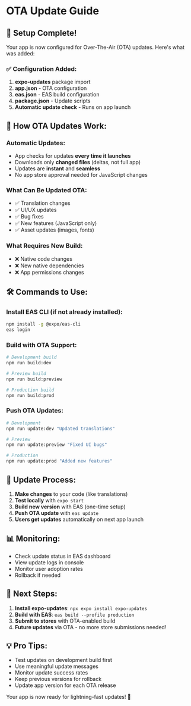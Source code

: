 # OTA Update Guide

## 🚀 Setup Complete!

Your app is now configured for Over-The-Air (OTA) updates. Here's what was added:

### ✅ Configuration Added:
1. **expo-updates** package import
2. **app.json** - OTA configuration
3. **eas.json** - EAS build configuration  
4. **package.json** - Update scripts
5. **Automatic update check** - Runs on app launch

## 📱 How OTA Updates Work:

### Automatic Updates:
- App checks for updates **every time it launches**
- Downloads only **changed files** (deltas, not full app)
- Updates are **instant** and **seamless**
- No app store approval needed for JavaScript changes

### What Can Be Updated OTA:
- ✅ Translation changes
- ✅ UI/UX updates
- ✅ Bug fixes
- ✅ New features (JavaScript only)
- ✅ Asset updates (images, fonts)

### What Requires New Build:
- ❌ Native code changes
- ❌ New native dependencies
- ❌ App permissions changes

## 🛠️ Commands to Use:

### Install EAS CLI (if not already installed):
```bash
npm install -g @expo/eas-cli
eas login
```

### Build with OTA Support:
```bash
# Development build
npm run build:dev

# Preview build  
npm run build:preview

# Production build
npm run build:prod
```

### Push OTA Updates:
```bash
# Development
npm run update:dev "Updated translations"

# Preview
npm run update:preview "Fixed UI bugs"

# Production
npm run update:prod "Added new features"
```

## 🔄 Update Process:

1. **Make changes** to your code (like translations)
2. **Test locally** with `expo start`
3. **Build new version** with EAS (one-time setup)
4. **Push OTA update** with `eas update`
5. **Users get updates** automatically on next app launch

## 📊 Monitoring:

- Check update status in EAS dashboard
- View update logs in console
- Monitor user adoption rates
- Rollback if needed

## 🎯 Next Steps:

1. **Install expo-updates**: `npx expo install expo-updates`
2. **Build with EAS**: `eas build --profile production`
3. **Submit to stores** with OTA-enabled build
4. **Future updates** via OTA - no more store submissions needed!

## 💡 Pro Tips:

- Test updates on development build first
- Use meaningful update messages
- Monitor update success rates
- Keep previous versions for rollback
- Update app version for each OTA release

Your app is now ready for lightning-fast updates! 🚀
